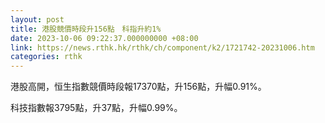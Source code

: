 ```yaml
---
layout: post
title: 港股競價時段升156點　科指升約1%
date: 2023-10-06 09:22:37.000000000 +08:00
link: https://news.rthk.hk/rthk/ch/component/k2/1721742-20231006.htm
categories: rthk
---
```


港股高開，恒生指數競價時段報17370點，升156點，升幅0.91%。

科技指數報3795點，升37點，升幅0.99%。
